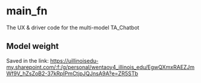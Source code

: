 # main_fn
The UX &amp; driver code for the multi-model TA_Chatbot

## Model weight
Saved in the link: https://uillinoisedu-my.sharepoint.com/:f:/g/personal/wentaoy4_illinois_edu/EgwQXmxRAEZJmWf9V_hZsZoB2-37kRpIPmCtjpJQJnsA9A?e=ZR5STb